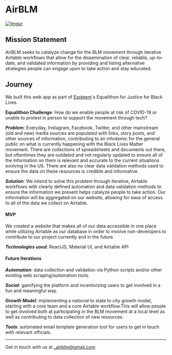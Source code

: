# AirBLM
<a href="https://airblm.web.app/" rel="AirBLM website">![Imgur](https://i.imgur.com/NNbPZA5.png)</a>

## Mission Statement
AirBLM seeks to catalyze change for the BLM movement through iterative Airtable workflows that allow for the dissemination of clear, reliable, up-to-date, and validated information by providing and listing alternative strategies people can engage upon to take action and stay educated.

## Journey

We built this web app as part of [Essteem](https://www.essteem.com/)'s Equalithon for Justice for Black Lives.

**Equalithon Challenge**:
How do we enable people at risk of COVID-19 or unable to protest in person to support the movement through tech?

***Problem***: Everyday, Instagram, Facebook, Twitter, and other mainstream (old and new) media sources are populated with links, story posts, and other sources of information, contributing to an infodemic for the general public on what is currently happening with the Black Lives Matter movement. There are collections of spreadsheets and documents out there, but oftentimes they are outdated and not regularly updated to ensure all of the information on them is relevant and accurate to the current situations evolving in the US. There are also no clear data validation methods used to ensure the data on these resources is credible and informative.

***Solution***: We intend to solve this problem through iterative, Airtable workflows with clearly defined automation and data validation methods to ensure the information we present helps catalyze people to take action. Our information will be aggregated on our website, allowing for ease of access to all of the data we collect on Airtable.

#### MVP

We created a website that makes all of our data accessible in one place while utilizing Airtable as our database in order to involve non-developers to contribute to our project currently and in the future.

***Technologies used***: ReactJS, Material UI, and Airtable API

#### Future Iterations


***Automation***: data collection and validation via Python scripts and/or other existing web scraping/automation tools.

***Social***: gamifying the platform and incentivizing users to get involved in a fun and meaningful way.

***Growth Model***: implementing a national to state to city growth model, starting with a core team and a core Airtable workflow.This will allow people to get involved both at participating in the BLM movement at a local level as well as contributing to data collection of new resources.

***Tools***: automated email template generation tool for users to get in touch with relevant officials.


---

Get in touch with us at _airblm@gmail.com
